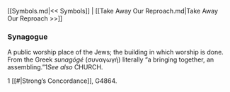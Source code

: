 [[Symbols.md|<< Symbols]]  |  [[Take Away Our Reproach.md|Take Away Our Reproach >>]]

### Synagogue
A public worship place of the Jews; the building in which worship is done. From the Greek *sunagógé* (συναγωγή) literally “a bringing together, an assembling.”1*See also* CHURCH.



1
[[#|Strong’s Concordance]], G4864.